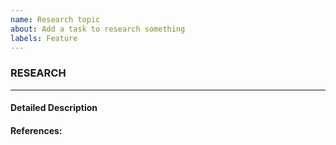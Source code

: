 ```yaml
---
name: Research topic
about: Add a task to research something
labels: Feature
---
```

### RESEARCH
---------------------------------------------
#### Detailed Description


#### References:
<!-- This can be an email or a meeting, please include the date -->
